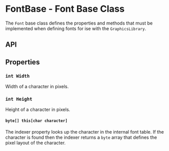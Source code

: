 # FontBase - Font Base Class

The `Font` base class defines the properties and methods that must be implemented when defining fonts for ise with the `GraphicsLibrary`.

## API

## Properties

### `int Width`

Width of a character in pixels.

### `int Height`

Height of a character in pixels.

#### `byte[] this[char character]`

The indexer property looks up the character in the internal font table.  If the character is found then the indexer returns a `byte` array that defines the pixel layout of the character.